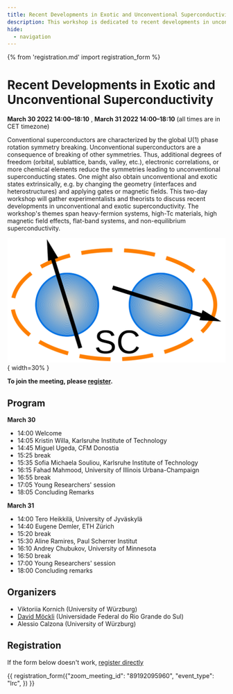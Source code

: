 ```yaml
---
title: Recent Developments in Exotic and Unconventional Superconductivity
description: This workshop is dedicated to recent developments in unconventional and non-equilibrium superconductivity and superconductivity in exotic systems, e.g. flat-band systems.
hide:
  - navigation
---
```

{% from 'registration.md' import registration_form %}
# Recent Developments in Exotic and Unconventional Superconductivity
**<time data-format="MMMM D YYYY H:mm" datetime="2022-03-30T14:00:00+00:00">March 30 2022 14:00</time>–<time data-format="H:mm" datetime="2022-03-30T18:10:00+00:00">18:10</time>** , **<time data-format="MMMM D YYYY H:mm" datetime="2022-03-31T14:00:00+00:00">March 31 2022 14:00</time>–<time data-format="H:mm" datetime="2022-03-31T18:10:00+00:00">18:10</time>** (all times are in <span id="timezone">CET</span> timezone)

Conventional superconductors are characterized by the global U(1) phase rotation symmetry breaking. Unconventional superconductors are a consequence of breaking of other symmetries. Thus, additional degrees of freedom (orbital, sublattice, bands, valley, etc.), electronic correlations, or more chemical elements reduce the symmetries leading to unconventional superconducting states. One might also obtain unconventional and exotic states extrinsically, e.g. by changing the geometry (interfaces and heterostructures) and applying gates or magnetic fields. This two-day workshop will gather experimentalists and theorists to discuss recent developments in unconventional and exotic superconductivity. The workshop's themes span heavy-fermion systems, high-Tc materials, high magnetic field effects, flat-band systems, and non-equilibrium superconductivity. 

![](media/Logo_Unconv_SC.svg){ width=30% } 

**To join the meeting, please [register](#registration).**

## Program

**<time data-format="MMMM D" datetime="2021-03-30T14:00:00+00:00">March 30</time>**

- <time data-format="H:mm" datetime="2022-03-30T14:00:00+00:00">14:00</time> Welcome
- <time data-format="H:mm" datetime="2022-03-30T14:05:00+00:00">14:05</time> Kristin Willa, Karlsruhe Institute of Technology
- <time data-format="H:mm" datetime="2022-03-30T14:45:00+00:00">14:45</time> Miguel Ugeda, CFM Donostia
- <time data-format="H:mm" datetime="2022-03-30T15:25:00+00:00">15:25</time> break
- <time data-format="H:mm" datetime="2022-03-30T15:35:00+00:00">15:35</time> Sofia Michaela Souliou, Karlsruhe Institute of Technology
- <time data-format="H:mm" datetime="2022-03-30T16:15:00+00:00">16:15</time> Fahad Mahmood, University of Illinois Urbana-Champaign
- <time data-format="H:mm" datetime="2022-03-30T16:55:00+00:00">16:55</time> break
- <time data-format="H:mm" datetime="2022-03-30T17:05:00+00:00">17:05</time> Young Researchers' session
- <time data-format="H:mm" datetime="2022-03-30T18:05:00+00:00">18:05</time> Concluding Remarks

**<time data-format="MMMM D" datetime="2021-03-31T14:00:00+00:00">March 31</time>**

- <time data-format="H:mm" datetime="2022-03-31T14:00:00+00:00">14:00</time> Tero Heikkilä, University of Jyväskylä
- <time data-format="H:mm" datetime="2022-03-31T14:40:00+00:00">14:40</time> Eugene Demler, ETH Zürich
- <time data-format="H:mm" datetime="2022-03-31T15:20:00+00:00">15:20</time> break
- <time data-format="H:mm" datetime="2022-03-31T15:30:00+00:00">15:30</time> Aline Ramires, Paul Scherrer Institut
- <time data-format="H:mm" datetime="2022-03-31T16:10:00+00:00">16:10</time> Andrey Chubukov, University of Minnesota
- <time data-format="H:mm" datetime="2022-03-31T16:50:00+00:00">16:50</time> break
- <time data-format="H:mm" datetime="2022-03-31T17:00:00+00:00">17:00</time> Young Researchers' session
- <time data-format="H:mm" datetime="2022-03-31T18:00:00+00:00">18:00</time> Concluding remarks


## Organizers

* Viktoriia Kornich (University of Würzburg)
* [David Möckli](https://sites.google.com/view/mockli/) (Universidade Federal do Rio Grande do Sul)
* Alessio Calzona (University of Würzburg)

<!-- If you have any questions, you may reach us via your_email@virtualscienceforum.org -->

## Registration

If the form below doesn't work, [register directly](https://virtualscienceforum-org.zoom.us/meeting/register/tZ0sfuuopz4jHNTVEei8tOZmrFgr3j0mcs0k)

{{ registration_form({"zoom_meeting_id": "89192095960", "event_type": "lrc", }) }}
